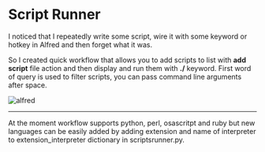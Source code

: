 # Script Runner

I noticed that I repeatedly write some script, wire it with some keyword or hotkey in Alfred and then forget what it was.

So I created quick workflow that allows you to add scripts to list with **add script** file action and then display and run them with **./** keyword. First word of query is used to filter scripts, you can pass command line arguments after space.

![alfred]

---

At the moment workflow supports python, perl, osascritpt and ruby but new languages can be easily added by adding extension and name of interpreter to extension_interpreter dictionary in scriptsrunner.py.   



[alfred]: http://bvsc.nazwa.pl/img/scriptrunner.png 